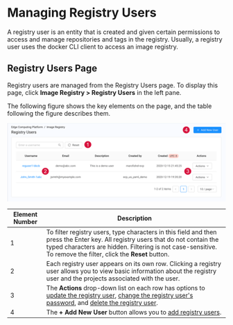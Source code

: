 # Managing Registry Users

A registry user is an entity that is created and given certain permissions to access and manage repositories and tags in the registry. Usually, a registry user uses the docker CLI client to access an image registry.

## Registry Users Page
Registry users are managed from the Registry Users page. To display this page, click **Image Registry > Registry Users** in the left pane.

The following figure shows the key elements on the page, and the table following the figure describes them.

<p align=center><img src="/docs/resources/images/registry/registry-users-page.png" width="700">


| **Element Number**       | **Description**                               |
| -------------------------|-----------------------------------------------| 
1                                                                                                       | To filter registry users, type characters in this field and then press the Enter key. All registry users that do not contain the typed characters are hidden. Filtering is not case-sensitive. To remove the filter, click the **Reset** button.                                             |
| 2                        | Each registry user appears on its own row. Clicking a registry user allows you to view basic information about the registry user and the projects associated with the user.             |
| 3                        | The **Actions** drop-down list on each row has options to [update the registry user](</docs/portal/registry-users/updating-users.md>), [change the registry user's password](</docs/portal/registry-users/changing-passwords.md>), and [delete the registry user](</docs/portal/registry-users/deleting-users.md>).                                                                          |
| 4                        | The **+ Add New User** button allows you to [add registry users](</docs/portal/registry-users/adding-users.md>).          |